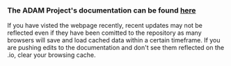 ### The ADAM Project's documentation can be found [here](https://naww137.github.io/ADAM/build/html/index.html)

If you have visted the webpage recently, recent updates may not be reflected even if they have been comitted to the repository as many browsers will save and load cached data within a certain timeframe. If you are pushing edits to the documentation and don't see them reflected on the .io, clear your browsing cache.
